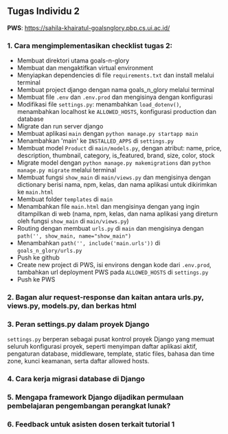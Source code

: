 ## Tugas Individu 2

**PWS**: https://sahila-khairatul-goalsnglory.pbp.cs.ui.ac.id/

### 1. Cara mengimplementasikan checklist tugas 2:
- Membuat direktori utama goals-n-glory
- Membuat dan mengaktifkan virtual environment
- Menyiapkan dependencies di file `requirements.txt` dan install melalui terminal
- Membuat project django dengan nama goals_n_glory melalui terminal
- Membuat file `.env` dan `.env.prod` dan mengisinya dengan konfigurasi
- Modifikasi file `settings.py`: menambahkan `load_dotenv()`, menambahkan localhost ke `ALLOWED_HOSTS`, konfigurasi production dan database
- Migrate dan run server django
- Membuat aplikasi `main` dengan `python manage.py startapp main`
- Menambahkan 'main' ke `INSTALLED_APPS` di `settings.py`
- Membuat model `Product` di `main/models.py`, dengan atribut: name, price, description, thumbnail, category, is_featured, brand, size, color, stock
- Migrate model dengan `python manage.py makemigrations` dan `python manage.py migrate` melalui terminal
- Membuat fungsi `show_main` di `main/views.py` dan mengisinya dengan dictionary berisi nama, npm, kelas, dan nama aplikasi untuk dikirimkan ke `main.html`
- Membuat folder `templates` di `main`
- Menambahkan file `main.html` dan mengisinya dengan yang ingin ditampilkan di web (nama, npm, kelas, dan nama aplikasi yang direturn oleh fungsi `show_main` di `main/views.py`)
- Routing dengan membuat `urls.py` di `main` dan mengisinya dengan `path('', show_main, name="show_main")`
- Menambahkan `path('', include('main.urls'))` di `goals_n_glory/urls.py`
- Push ke github
- Create new project di PWS, isi environs dengan kode dari `.env.prod`, tambahkan url deployment PWS pada `ALLOWED_HOSTS` di `settings.py`
- Push ke PWS

### 2. Bagan alur request-response dan kaitan antara urls.py, views.py, models.py, dan berkas html


### 3. Peran settings.py dalam proyek Django
`settings.py` berperan sebagai pusat kontrol proyek Django yang memuat seluruh konfigurasi proyek, seperti menyimpan daftar aplikasi aktif, pengaturan database, middleware, template, static files, bahasa dan time zone, kunci keamanan, serta daftar allowed hosts.

### 4. Cara kerja migrasi database di Django

### 5. Mengapa framework Django dijadikan permulaan pembelajaran pengembangan perangkat lunak?

### 6. Feedback untuk asisten dosen terkait tutorial 1
